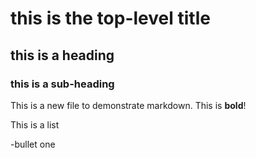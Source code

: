 # this is the top-level title

## this is a heading

### this is a sub-heading

This is a new file to demonstrate markdown. This is **bold**!

This is a list

-bullet one
